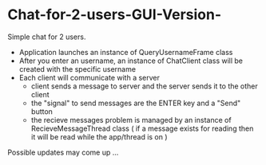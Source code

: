 # Chat-for-2-users-GUI-Version-
Simple chat for 2 users.
- Application launches an instance of QueryUsernameFrame class
- After you enter an username, an instance of ChatClient class will be created with the specific username
- Each client will communicate with a server
     - client sends a message to server and the server sends it to the other client
     - the "signal" to send messages are the ENTER key and a "Send" button
     - the recieve messages problem is managed by an instance of RecieveMessageThread class ( if a message exists for reading then it will be read while the app/thread is on )

Possible updates may come up ...
